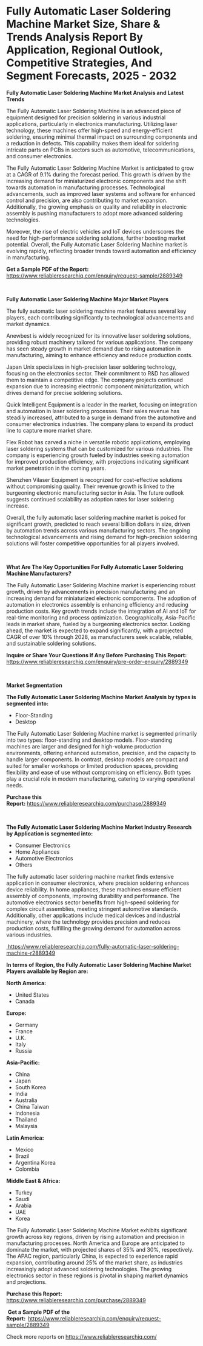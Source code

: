 <p><h1>Fully Automatic Laser Soldering Machine Market Size, Share & Trends Analysis Report By Application, Regional Outlook, Competitive Strategies, And Segment Forecasts, 2025 - 2032</h1></p><p><strong>Fully Automatic Laser Soldering Machine Market Analysis and Latest Trends</strong></p>
<p><p>The Fully Automatic Laser Soldering Machine is an advanced piece of equipment designed for precision soldering in various industrial applications, particularly in electronics manufacturing. Utilizing laser technology, these machines offer high-speed and energy-efficient soldering, ensuring minimal thermal impact on surrounding components and a reduction in defects. This capability makes them ideal for soldering intricate parts on PCBs in sectors such as automotive, telecommunications, and consumer electronics.</p><p>The Fully Automatic Laser Soldering Machine Market is anticipated to grow at a CAGR of 9.1% during the forecast period. This growth is driven by the increasing demand for miniaturized electronic components and the shift towards automation in manufacturing processes. Technological advancements, such as improved laser systems and software for enhanced control and precision, are also contributing to market expansion. Additionally, the growing emphasis on quality and reliability in electronic assembly is pushing manufacturers to adopt more advanced soldering technologies. </p><p>Moreover, the rise of electric vehicles and IoT devices underscores the need for high-performance soldering solutions, further boosting market potential. Overall, the Fully Automatic Laser Soldering Machine market is evolving rapidly, reflecting broader trends toward automation and efficiency in manufacturing.</p></p>
<p><strong>Get a Sample PDF of the Report:&nbsp;</strong> <a href="https://www.reliableresearchiq.com/enquiry/request-sample/2889349?utm_campaign=3026&utm_medium=2&utm_source=Github&utm_content=ia&utm_term=14032025&utm_id=fully-automatic-laser-soldering-machine">https://www.reliableresearchiq.com/enquiry/request-sample/2889349</a></p>
<p>&nbsp;</p>
<p><strong>Fully Automatic Laser Soldering Machine Major Market Players</strong></p>
<p><p>The fully automatic laser soldering machine market features several key players, each contributing significantly to technological advancements and market dynamics. </p><p>Anewbest is widely recognized for its innovative laser soldering solutions, providing robust machinery tailored for various applications. The company has seen steady growth in market demand due to rising automation in manufacturing, aiming to enhance efficiency and reduce production costs.</p><p>Japan Unix specializes in high-precision laser soldering technology, focusing on the electronics sector. Their commitment to R&D has allowed them to maintain a competitive edge. The company projects continued expansion due to increasing electronic component miniaturization, which drives demand for precise soldering solutions.</p><p>Quick Intelligent Equipment is a leader in the market, focusing on integration and automation in laser soldering processes. Their sales revenue has steadily increased, attributed to a surge in demand from the automotive and consumer electronics industries. The company plans to expand its product line to capture more market share.</p><p>Flex Robot has carved a niche in versatile robotic applications, employing laser soldering systems that can be customized for various industries. The company is experiencing growth fueled by industries seeking automation for improved production efficiency, with projections indicating significant market penetration in the coming years.</p><p>Shenzhen Vilaser Equipment is recognized for cost-effective solutions without compromising quality. Their revenue growth is linked to the burgeoning electronic manufacturing sector in Asia. The future outlook suggests continued scalability as adoption rates for laser soldering increase.</p><p>Overall, the fully automatic laser soldering machine market is poised for significant growth, predicted to reach several billion dollars in size, driven by automation trends across various manufacturing sectors. The ongoing technological advancements and rising demand for high-precision soldering solutions will foster competitive opportunities for all players involved.</p></p>
<p>&nbsp;</p>
<p><strong>What Are The Key Opportunities For Fully Automatic Laser Soldering Machine Manufacturers?</strong></p>
<p><p>The Fully Automatic Laser Soldering Machine market is experiencing robust growth, driven by advancements in precision manufacturing and an increasing demand for miniaturized electronic components. The adoption of automation in electronics assembly is enhancing efficiency and reducing production costs. Key growth trends include the integration of AI and IoT for real-time monitoring and process optimization. Geographically, Asia-Pacific leads in market share, fueled by a burgeoning electronics sector. Looking ahead, the market is expected to expand significantly, with a projected CAGR of over 10% through 2028, as manufacturers seek scalable, reliable, and sustainable soldering solutions.</p></p>
<p><strong>Inquire or Share Your Questions If Any Before Purchasing This Report:</strong> <a href="https://www.reliableresearchiq.com/enquiry/pre-order-enquiry/2889349?utm_campaign=3026&utm_medium=2&utm_source=Github&utm_content=ia&utm_term=14032025&utm_id=fully-automatic-laser-soldering-machine">https://www.reliableresearchiq.com/enquiry/pre-order-enquiry/2889349</a></p>
<p>&nbsp;</p>
<p><strong>Market Segmentation</strong></p>
<p><strong>The Fully Automatic Laser Soldering Machine Market Analysis by types is segmented into:</strong></p>
<p><ul><li>Floor-Standing</li><li>Desktop</li></ul></p>
<p><p>The Fully Automatic Laser Soldering Machine market is segmented primarily into two types: floor-standing and desktop models. Floor-standing machines are larger and designed for high-volume production environments, offering enhanced automation, precision, and the capacity to handle larger components. In contrast, desktop models are compact and suited for smaller workshops or limited production spaces, providing flexibility and ease of use without compromising on efficiency. Both types play a crucial role in modern manufacturing, catering to varying operational needs.</p></p>
<p><strong>Purchase this Report:&nbsp;</strong><a href="https://www.reliableresearchiq.com/purchase/2889349?utm_campaign=3026&utm_medium=2&utm_source=Github&utm_content=ia&utm_term=14032025&utm_id=fully-automatic-laser-soldering-machine">https://www.reliableresearchiq.com/purchase/2889349</a></p>
<p>&nbsp;</p>
<p><strong>The Fully Automatic Laser Soldering Machine Market Industry Research by Application is segmented into:</strong></p>
<p><ul><li>Consumer Electronics</li><li>Home Appliances</li><li>Automotive Electronics</li><li>Others</li></ul></p>
<p><p>The fully automatic laser soldering machine market finds extensive application in consumer electronics, where precision soldering enhances device reliability. In home appliances, these machines ensure efficient assembly of components, improving durability and performance. The automotive electronics sector benefits from high-speed soldering for complex circuit assemblies, meeting stringent automotive standards. Additionally, other applications include medical devices and industrial machinery, where the technology provides precision and reduces production costs, fulfilling the growing demand for automation across various industries.</p></p>
<p><a href="https://www.reliableresearchiq.com/fully-automatic-laser-soldering-machine-r2889349?utm_campaign=3026&utm_medium=2&utm_source=Github&utm_content=ia&utm_term=14032025&utm_id=fully-automatic-laser-soldering-machine">&nbsp;https://www.reliableresearchiq.com/fully-automatic-laser-soldering-machine-r2889349</a></p>
<p><strong>In terms of Region, the Fully Automatic Laser Soldering Machine Market Players available by Region are:</strong></p>
<p>
    <p> <strong> North America: </strong>
        <ul>
            <li>United States</li>
            <li>Canada</li>
        </ul>
        </p> 
    <p> <strong> Europe: </strong>
        <ul>
            <li>Germany</li>
            <li>France</li>
            <li>U.K.</li>
            <li>Italy</li>
            <li>Russia</li>
        </ul>
        </p> 
    <p> <strong> Asia-Pacific: </strong>
        <ul>
            <li>China</li>
            <li>Japan</li>
            <li>South Korea</li>
            <li>India</li>
            <li>Australia</li>
            <li>China Taiwan</li>
            <li>Indonesia</li>
            <li>Thailand</li>
            <li>Malaysia</li>
        </ul>
        </p> 
    <p> <strong> Latin America: </strong>
        <ul>
            <li>Mexico</li>
            <li>Brazil</li>
            <li>Argentina Korea</li>
            <li>Colombia</li>
        </ul>
        </p> 
    <p> <strong> Middle East & Africa: </strong>
        <ul>
            <li>Turkey</li>
            <li>Saudi</li>
            <li>Arabia</li>
            <li>UAE</li>
            <li>Korea</li>
        </ul>
    </p>
    </p>
<p><p>The Fully Automatic Laser Soldering Machine Market exhibits significant growth across key regions, driven by rising automation and precision in manufacturing processes. North America and Europe are anticipated to dominate the market, with projected shares of 35% and 30%, respectively. The APAC region, particularly China, is expected to experience rapid expansion, contributing around 25% of the market share, as industries increasingly adopt advanced soldering technologies. The growing electronics sector in these regions is pivotal in shaping market dynamics and projections.</p></p>
<p><strong>Purchase this Report: </strong><a href="https://www.reliableresearchiq.com/purchase/2889349?utm_campaign=3026&utm_medium=2&utm_source=Github&utm_content=ia&utm_term=14032025&utm_id=fully-automatic-laser-soldering-machine">https://www.reliableresearchiq.com/purchase/2889349</a></p>
<p>&nbsp;<strong>Get a Sample PDF of the Report:&nbsp;&nbsp;</strong><a href="https://www.reliableresearchiq.com/enquiry/request-sample/2889349?utm_campaign=3026&utm_medium=2&utm_source=Github&utm_content=ia&utm_term=14032025&utm_id=fully-automatic-laser-soldering-machine">https://www.reliableresearchiq.com/enquiry/request-sample/2889349</a></p>
<p><strong></strong></p>
<p>Check more reports on <a href="https://www.reliableresearchiq.com/?utm_campaign=3026&utm_medium=2&utm_source=Github&utm_content=ia&utm_term=14032025&utm_id=fully-automatic-laser-soldering-machine">https://www.reliableresearchiq.com/</a></p>